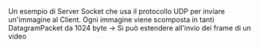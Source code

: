 Un esempio di Server Socket che usa il protocollo UDP per inviare un'immagine al Client. Ogni immagine viene scomposta in tanti DatagramPacket da 1024 byte -> Si può estendere all'invio dei frame di un video
